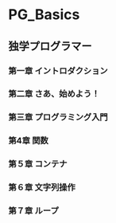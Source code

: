 # PG_Basics
## 独学プログラマー
### 第一章 イントロダクション
### 第二章 さあ、始めよう！
### 第三章 プログラミング入門
### 第4章 関数
### 第５章 コンテナ
### 第６章 文字列操作
### 第７章 ループ

